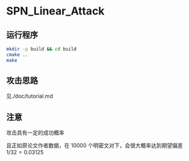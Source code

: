 # SPN_Linear_Attack

## 运行程序

```bash
mkdir -p build && cd build
cmake ..
make
```

## 攻击思路

见./doc/tutorial.md

## 注意

攻击具有一定的成功概率

且正如原论文作者数据，在 10000 个明密文对下，会很大概率达到期望偏差 $1 / 32 = 0.03125$